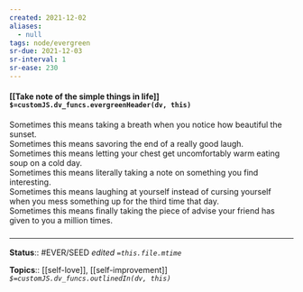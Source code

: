 ```yaml
---
created: 2021-12-02 
aliases:
  - null
tags: node/evergreen
sr-due: 2021-12-03
sr-interval: 1
sr-ease: 230
---
```

#### [[Take note of the simple things in life]] `$=customJS.dv_funcs.evergreenHeader(dv, this)`

Sometimes this means taking a breath when you notice how beautiful the sunset.  
Sometimes this means savoring the end of a really good laugh.  
Sometimes this means letting your chest get uncomfortably warm eating soup on a cold day.  
Sometimes this means literally taking a note on something you find interesting.  
Sometimes this means laughing at yourself instead of cursing yourself when you mess something up for the third time that day.  
Sometimes this means finally taking the piece of advise your friend has given to you a million times.

### <hr class="footnote"/>

**Status**:: #EVER/SEED
*edited `=this.file.mtime`*

**Topics**:: [[self-love]], [[self-improvement]]
*`$=customJS.dv_funcs.outlinedIn(dv, this)`*

